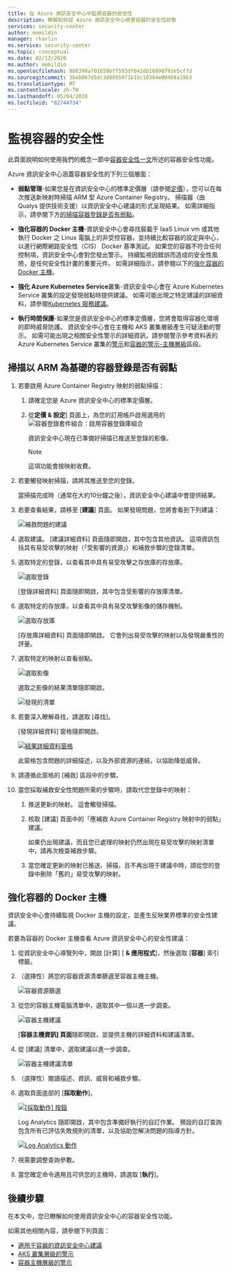 ```yaml
---
title: 在 Azure 資訊安全中心中監視容器的安全性
description: 瞭解如何從 Azure 資訊安全中心檢查容器的安全性狀態
services: security-center
author: memildin
manager: rkarlin
ms.service: security-center
ms.topic: conceptual
ms.date: 02/12/2020
ms.author: memildin
ms.openlocfilehash: 900398a701659bff593df042db16890792e5cffd
ms.sourcegitcommit: 3beb067d5dc3d8895971b1bc18304e004b8a19b3
ms.translationtype: MT
ms.contentlocale: zh-TW
ms.lasthandoff: 05/04/2020
ms.locfileid: "82744734"
---
```

# <a name="monitoring-the-security-of-your-containers"></a>監視容器的安全性

此頁面說明如何使用我們的概念一節中[容器安全性一文](container-security.md)所述的容器安全性功能。

Azure 資訊安全中心涵蓋容器安全性的下列三個層面：

- **弱點管理**-如果您是在資訊安全中心的標準定價層（請參閱[定價](/azure/security-center/security-center-pricing)），您可以在每次推送新映射時掃描 ARM 型 Azure Container Registry。 掃描器（由 Qualys 提供技術支援）以資訊安全中心建議的形式呈現結果。
    如需詳細指示，請參閱下方[的掃描容器登錄是否有弱點](#scanning-your-arm-based-container-registries-for-vulnerabilities)。

- **強化容器的 Docker 主機**-資訊安全中心會尋找裝載于 IaaS Linux vm 或其他執行 Docker 之 Linux 電腦上的非受控容器，並持續比較容器的設定與中心，以進行網際網路安全性（CIS） Docker 基準測試。 如果您的容器不符合任何控制項，資訊安全中心會對您發出警示。 持續監視因錯誤而造成的安全性風險，是任何安全性計畫的重要元件。 
    如需詳細指示，請參閱以下的[強化容器的 Docker 主機](#hardening-your-containers-docker-hosts)。

- **強化 Azure Kubernetes Service**叢集-資訊安全中心會在 Azure Kubernetes Service 叢集的設定發現弱點時提供建議。 如需可能出現之特定建議的詳細資料，請參閱[Kubernetes 服務建議](recommendations-reference.md#recs-containers)。

- **執行時間保護**-如果您是資訊安全中心的標準定價層，您將會取得容器化環境的即時威脅防護。 資訊安全中心會在主機和 AKS 叢集層級產生可疑活動的警示。 如需可能出現之相關安全性警示的詳細資訊，請參閱警示參考資料表的 Azure Kubernetes Service 叢集的[警示](alerts-reference.md#alerts-akscluster)和[容器的警示-主機層級](alerts-reference.md#alerts-containerhost)區段。

## <a name="scanning-your-arm-based-container-registries-for-vulnerabilities"></a>掃描以 ARM 為基礎的容器登錄是否有弱點 

1. 若要啟用 Azure Container Registry 映射的弱點掃描：

    1. 請確定您是 Azure 資訊安全中心的標準定價層。

    1. 從**定價 & 設定**] 頁面上，為您的訂用帳戶啟用選用的![容器登錄套件組合：啟用容器登錄庫組合](media/monitor-container-security/enabling-container-registries-bundle.png)

        資訊安全中心現在已準備好掃描已推送至登錄的影像。 

        >[!NOTE]
        >這項功能會按映射收費。


1. 若要觸發映射掃描，請將其推送至您的登錄。 

    當掃描完成時（通常在大約10分鐘之後），資訊安全中心建議中會提供結果。
    

1. 若要查看結果，請移至 [**建議**] 頁面。 如果發現問題，您將會看到下列建議：

    ![補救問題的建議 ](media/monitor-container-security/acr-finding.png)


1. 選取建議。 
    [建議詳細資料] 頁面隨即開啟，其中包含其他資訊。 這項資訊包括具有易受攻擊的映射（「受影響的資源」）和補救步驟的登錄清單。 

1. 選取特定的登錄，以查看其中具有易受攻擊之存放庫的存放庫。

    ![選取登錄](media/monitor-container-security/acr-finding-select-registry.png)

    [登錄詳細資料] 頁面隨即開啟，其中包含受影響的存放庫清單。

1. 選取特定的存放庫，以查看其中具有易受攻擊影像的儲存機制。

    ![選取存放庫](media/monitor-container-security/acr-finding-select-repository.png)

    [存放庫詳細資料] 頁面隨即開啟。 它會列出易受攻擊的映射以及發現嚴重性的評量。

1. 選取特定的映射以查看弱點。

    ![選取影像](media/monitor-container-security/acr-finding-select-image.png)

    選取之影像的結果清單隨即開啟。

    ![發現的清單](media/monitor-container-security/acr-findings.png)

1. 若要深入瞭解尋找，請選取 [尋找]。 

    [發現詳細資料] 窗格隨即開啟。

    [![結果詳細資料窗格](media/monitor-container-security/acr-finding-details-pane.png)](media/monitor-container-security/acr-finding-details-pane.png#lightbox)

    此窗格包含問題的詳細描述，以及外部資源的連結，以協助降低威脅。

1. 請遵循此窗格的 [補救] 區段中的步驟。

1. 當您採取補救安全性問題所需的步驟時，請取代您登錄中的映射：

    1. 推送更新的映射。 這會觸發掃描。 
    
    1. 核取 [建議] 頁面中的「應補救 Azure Container Registry 映射中的弱點」建議。 
    
        如果仍出現建議，而且您已處理的映射仍然出現在易受攻擊的映射清單中，請再次檢查補救步驟。

    1. 當您確定更新的映射已推送、掃描，且不再出現于建議中時，請從您的登錄中刪除「舊的」易受攻擊的映射。


## <a name="hardening-your-containers-docker-hosts"></a>強化容器的 Docker 主機

資訊安全中心會持續監視 Docker 主機的設定，並產生反映業界標準的安全性建議。

若要為容器的 Docker 主機查看 Azure 資訊安全中心的安全性建議：

1. 從資訊安全中心導覽列中，開啟 [計算] [ **& 應用程式**]，然後選取 [**容器**] 索引標籤。

1. （選擇性）將您的容器資源清單篩選至容器主機主機。

    ![容器資源篩選](media/monitor-container-security/container-resources-filter.png)

1. 從您的容器主機電腦清單中，選取其中一個以進一步調查。

    ![容器主機建議](media/monitor-container-security/container-resources-filtered-to-hosts.png)

    [**容器主機資訊] 頁面**隨即開啟，並提供主機的詳細資料和建議清單。

1. 從 [建議] 清單中，選取建議以進一步調查。

    ![容器主機建議清單](media/monitor-container-security/container-host-rec.png)

1. （選擇性）閱讀描述、資訊、威脅和補救步驟。 

1. 選取頁面底部的 [**採取動作**]。

    [![[採取動作] 按鈕](media/monitor-container-security/host-security-take-action-button.png)](media/monitor-container-security/host-security-take-action.png#lightbox)

    Log Analytics 隨即開啟，其中包含準備好執行的自訂作業。 預設的自訂查詢包含所有已評估失敗規則的清單，以及協助您解決問題的指導方針。

    [![Log Analytics 動作](media/monitor-container-security/log-analytics-for-action-small.png)](media/monitor-container-security/log-analytics-for-action.png#lightbox)

1. 視需要調整查詢參數。

1. 當您確定命令適用且可供您的主機時，請選取 [**執行**]。



## <a name="next-steps"></a>後續步驟

在本文中，您已瞭解如何使用資訊安全中心的容器安全性功能。 

如需其他相關內容，請參閱下列頁面： 

- [適用于容器的資訊安全中心建議](recommendations-reference.md#recs-containers)
- [AKS 叢集層級的警示](alerts-reference.md#alerts-akscluster)
- [容器主機層級的警示](alerts-reference.md#alerts-containerhost)
